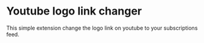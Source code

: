 # Youtube logo link changer

This simple extension change the logo link on youtube to your subscriptions feed.